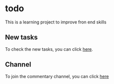# todo
This is a learning project to improve fron end skills

## New tasks 
To check the new tasks, you can click [here](https://www.figma.com/file/Rm0NMUHKGTBZkrbZOYa9Yt/Untitled?node-id=89%3A111).

## Channel 
To join the commentary channel, you can click [here](https://t.me/+32fnqdNxQPtjNDIy)

